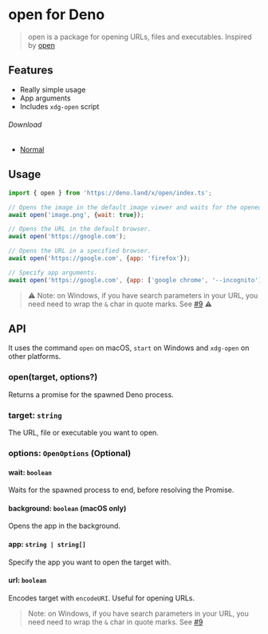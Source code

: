 # open for Deno

> open is a package for opening URLs, files and executables. Inspired by [open](https://github.com/sindresorhus/open)

## Features

- Really simple usage
- App arguments
- Includes `xdg-open` script

###### Download

- [Normal](https://raw.githubusercontent.com/SkoshRG/deno-open/master/index.ts)

## Usage

```js
import { open } from 'https://deno.land/x/open/index.ts';

// Opens the image in the default image viewer and waits for the opened app to quit.
await open('image.png', {wait: true});

// Opens the URL in the default browser.
await open('https://google.com');

// Opens the URL in a specified browser.
await open('https://google.com', {app: 'firefox'});

// Specify app arguments.
await open('https://google.com', {app: ['google chrome', '--incognito']});
```

> ⚠ Note: on Windows, if you have search parameters in your URL, you need need to wrap the `&` char in quote marks. See [#9](https://github.com/skoshx/deno-open/issues/9) ⚠

## API

It uses the command `open` on macOS, `start` on Windows and `xdg-open` on other platforms.

### open(target, options?)

Returns a promise for the spawned Deno process.

### target: `string`

The URL, file or executable you want to open.

### options: `OpenOptions` (Optional)

#### wait: `boolean`

Waits for the spawned process to end, before resolving the Promise.

#### background: `boolean` (macOS only)

Opens the app in the background.

#### app: `string | string[]`

Specify the app you want to open the target with.

#### url: `boolean`

Encodes target with `encodeURI`. Useful for opening URLs.

> Note: on Windows, if you have search parameters in your URL, you need need to wrap the `&` char in quote marks. See [#9](https://github.com/skoshx/deno-open/issues/9)
